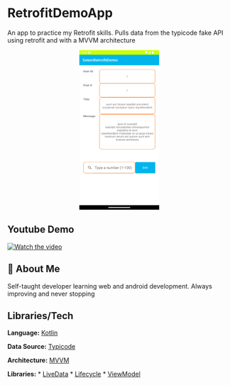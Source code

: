 # RetrofitDemoApp
An app to practice my Retrofit skills. Pulls data from the typicode fake API using retrofit and with a MVVM architecture

<p align="center">
  <img src="https://github.com/seton-develops/RetrofitDemoApp/blob/master/Retrofit%20Demo%20Screenshot.png" width="180" height="360" />
</p>

## Youtube Demo
[![Watch the video](https://img.youtube.com/vi/3l6TbYEbaoo/default.jpg)](https://youtu.be/3l6TbYEbaoo)

## 🚀 About Me
Self-taught developer learning web and android development. Always improving and never stopping

  
## Libraries/Tech

**Language:** [Kotlin](https://kotlinlang.org/)

**Data Source:** [Typicode](https://jsonplaceholder.typicode.com/posts)

**Architecture:** [MVVM](https://developer.android.com/jetpack/guide)

**Libraries:**
    * [LiveData](https://developer.android.com/topic/libraries/architecture/livedata)
    * [Lifecycle](https://developer.android.com/topic/libraries/architecture/lifecycle)
    * [ViewModel](https://developer.android.com/topic/libraries/architecture/viewmodel)
